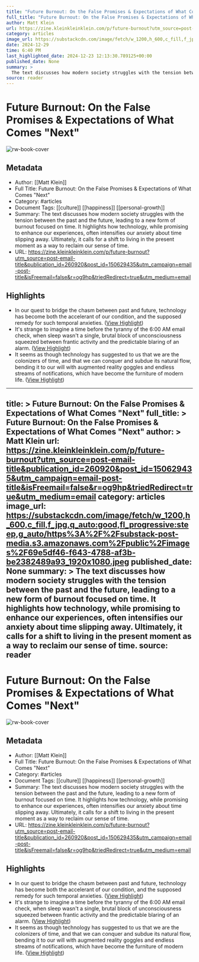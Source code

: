 ```yaml
---
title: "Future Burnout: On the False Promises & Expectations of What Comes "Next""
full_title: "Future Burnout: On the False Promises & Expectations of What Comes "Next""
author: Matt Klein
url: https://zine.kleinkleinklein.com/p/future-burnout?utm_source=post-email-title&publication_id=260920&post_id=150629435&utm_campaign=email-post-title&isFreemail=false&r=og9hp&triedRedirect=true&utm_medium=email
category: articles
image_url: https://substackcdn.com/image/fetch/w_1200,h_600,c_fill,f_jpg,q_auto:good,fl_progressive:steep,g_auto/https%3A%2F%2Fsubstack-post-media.s3.amazonaws.com%2Fpublic%2Fimages%2F69e5df46-f643-4788-af3b-be2382489a93_1920x1080.jpeg
date: 2024-12-29
time: 6:40 PM
last_highlighted_date: 2024-12-23 12:13:30.789125+00:00
published_date: None
summary: >
  The text discusses how modern society struggles with the tension between the past and the future, leading to a new form of burnout focused on time. It highlights how technology, while promising to enhance our experiences, often intensifies our anxiety about time slipping away. Ultimately, it calls for a shift to living in the present moment as a way to reclaim our sense of time.
source: reader
---
```

# Future Burnout: On the False Promises & Expectations of What Comes "Next"

![rw-book-cover](https://substackcdn.com/image/fetch/w_1200,h_600,c_fill,f_jpg,q_auto:good,fl_progressive:steep,g_auto/https%3A%2F%2Fsubstack-post-media.s3.amazonaws.com%2Fpublic%2Fimages%2F69e5df46-f643-4788-af3b-be2382489a93_1920x1080.jpeg)

## Metadata
- Author: [[Matt Klein]]
- Full Title: Future Burnout: On the False Promises & Expectations of What Comes "Next"
- Category: #articles
- Document Tags: [[culture]] [[happiness]] [[personal-growth]] 
- Summary: The text discusses how modern society struggles with the tension between the past and the future, leading to a new form of burnout focused on time. It highlights how technology, while promising to enhance our experiences, often intensifies our anxiety about time slipping away. Ultimately, it calls for a shift to living in the present moment as a way to reclaim our sense of time.
- URL: https://zine.kleinkleinklein.com/p/future-burnout?utm_source=post-email-title&publication_id=260920&post_id=150629435&utm_campaign=email-post-title&isFreemail=false&r=og9hp&triedRedirect=true&utm_medium=email

## Highlights
- In our quest to bridge the chasm between past and future, technology has become both the accelerant of our condition, and the supposed remedy for such temporal anxieties. ([View Highlight](https://read.readwise.io/read/01jfspw9y1pr2shgrkbr766pzs))
- It's strange to imagine a time before the tyranny of the 6:00 AM email check, when sleep wasn't a single, brutal block of unconsciousness squeezed between frantic activity and the predictable blaring of an alarm. ([View Highlight](https://read.readwise.io/read/01jfspynxjr10twqmyn9cw5btv))
- It seems as though technology has suggested to us that we are the colonizers of time, and that we can conquer and subdue its natural flow, bending it to our will with augmented reality goggles and endless streams of notifications, which have become the furniture of modern life. ([View Highlight](https://read.readwise.io/read/01jfspzjxzj13az12q9263mkwf))


---
title: >
  Future Burnout: On the False Promises & Expectations of What Comes "Next"
full_title: >
  Future Burnout: On the False Promises & Expectations of What Comes "Next"
author: >
  Matt Klein
url: https://zine.kleinkleinklein.com/p/future-burnout?utm_source=post-email-title&publication_id=260920&post_id=150629435&utm_campaign=email-post-title&isFreemail=false&r=og9hp&triedRedirect=true&utm_medium=email
category: articles
image_url: https://substackcdn.com/image/fetch/w_1200,h_600,c_fill,f_jpg,q_auto:good,fl_progressive:steep,g_auto/https%3A%2F%2Fsubstack-post-media.s3.amazonaws.com%2Fpublic%2Fimages%2F69e5df46-f643-4788-af3b-be2382489a93_1920x1080.jpeg
published_date: None
summary: >
  The text discusses how modern society struggles with the tension between the past and the future, leading to a new form of burnout focused on time. It highlights how technology, while promising to enhance our experiences, often intensifies our anxiety about time slipping away. Ultimately, it calls for a shift to living in the present moment as a way to reclaim our sense of time.
source: reader
---
# Future Burnout: On the False Promises & Expectations of What Comes "Next"

![rw-book-cover](https://substackcdn.com/image/fetch/w_1200,h_600,c_fill,f_jpg,q_auto:good,fl_progressive:steep,g_auto/https%3A%2F%2Fsubstack-post-media.s3.amazonaws.com%2Fpublic%2Fimages%2F69e5df46-f643-4788-af3b-be2382489a93_1920x1080.jpeg)

## Metadata
- Author: [[Matt Klein]]
- Full Title: Future Burnout: On the False Promises & Expectations of What Comes "Next"
- Category: #articles
- Document Tags: [[culture]] [[happiness]] [[personal-growth]] 
- Summary: The text discusses how modern society struggles with the tension between the past and the future, leading to a new form of burnout focused on time. It highlights how technology, while promising to enhance our experiences, often intensifies our anxiety about time slipping away. Ultimately, it calls for a shift to living in the present moment as a way to reclaim our sense of time.
- URL: https://zine.kleinkleinklein.com/p/future-burnout?utm_source=post-email-title&publication_id=260920&post_id=150629435&utm_campaign=email-post-title&isFreemail=false&r=og9hp&triedRedirect=true&utm_medium=email

## Highlights
- In our quest to bridge the chasm between past and future, technology has become both the accelerant of our condition, and the supposed remedy for such temporal anxieties. ([View Highlight](https://read.readwise.io/read/01jfspw9y1pr2shgrkbr766pzs))
- It's strange to imagine a time before the tyranny of the 6:00 AM email check, when sleep wasn't a single, brutal block of unconsciousness squeezed between frantic activity and the predictable blaring of an alarm. ([View Highlight](https://read.readwise.io/read/01jfspynxjr10twqmyn9cw5btv))
- It seems as though technology has suggested to us that we are the colonizers of time, and that we can conquer and subdue its natural flow, bending it to our will with augmented reality goggles and endless streams of notifications, which have become the furniture of modern life. ([View Highlight](https://read.readwise.io/read/01jfspzjxzj13az12q9263mkwf))



